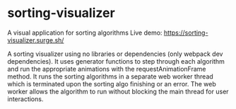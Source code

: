 # sorting-visualizer
A visual application for sorting algorithms
Live demo: https://sorting-visualizer.surge.sh/

A sorting visualizer using no libraries or dependencies (only webpack dev dependencies). It uses generator functions to step through each algorithm and run the appropriate
animations with the requestAnimationFrame method. It runs the sorting algorithms in a separate web worker thread which is terminated upon the sorting algo finishing or an
error. The web worker allows the algorithm to run without blocking the main thread for user interactions.
